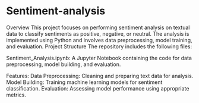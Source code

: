 # Sentiment-analysis
Overview
This project focuses on performing sentiment analysis on textual data to classify sentiments as positive, negative, or neutral. The analysis is implemented using Python and involves data preprocessing, model training, and evaluation.
Project Structure
The repository includes the following files:

Sentiment_Analysis.ipynb: A Jupyter Notebook containing the code for data preprocessing, model building, and evaluation.

Features: 
Data Preprocessing: Cleaning and preparing text data for analysis.
Model Building: Training machine learning models for sentiment classification.
Evaluation: Assessing model performance using appropriate metrics.
